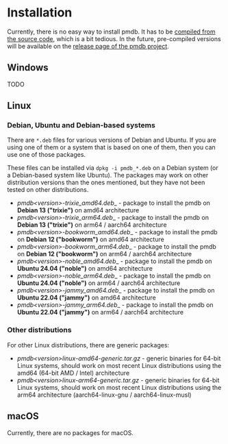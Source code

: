 # Installation

Currently, there is no easy way to install pmdb. It has to be
[compiled from the source code](https://github.com/striezel/pmdb?tab=readme-ov-file#building-from-source),
which is a bit tedious. In the future, pre-compiled versions will be available
on the [release page of the pmdb project](https://github.com/striezel/pmdb/releases).

## Windows

TODO

## Linux

### Debian, Ubuntu and Debian-based systems

There are `*.deb` files for various versions of Debian and Ubuntu. If you are
using one of them or a system that is based on one of them, then you can use one
of those packages.

These files can be installed via `dpkg -i pmdb_*.deb` on a Debian system (or a
Debian-based system like Ubuntu). The packages may work on other distribution
versions than the ones mentioned, but they have not been tested on other
distributions.

* __pmdb_\<version\>-trixie_amd64.deb__ - package to install the pmdb on
  __Debian 13 ("trixie")__ on amd64 architecture
* __pmdb_\<version\>-trixie_arm64.deb__ - package to install the pmdb on
  __Debian 13 ("trixie")__ on arm64 / aarch64 architecture
* __pmdb_\<version\>-bookworm_amd64.deb__ - package to install the pmdb on
  __Debian 12 ("bookworm")__ on amd64 architecture
* __pmdb_\<version\>-bookworm_arm64.deb__ - package to install the pmdb on
  __Debian 12 ("bookworm")__ on arm64 / aarch64 architecture
* __pmdb_\<version\>-noble_amd64.deb__ - package to install the pmdb on
  __Ubuntu 24.04 ("noble")__ on amd64 architecture
* __pmdb_\<version\>-noble_arm64.deb__ - package to install the pmdb on
  __Ubuntu 24.04 ("noble")__ on arm64 / aarch64 architecture
* __pmdb_\<version\>-jammy_amd64.deb__ - package to install the pmdb on
  __Ubuntu 22.04 ("jammy")__ on amd64 architecture
* __pmdb_\<version\>-jammy_arm64.deb__ - package to install the pmdb on
  __Ubuntu 22.04 ("jammy")__ on arm64 / aarch64 architecture

### Other distributions

For other Linux distributions, there are generic packages:

* __pmdb_\<version\>_linux-amd64-generic.tar.gz__ - generic binaries for 64-bit
  Linux systems, should work on most recent Linux distributions using the amd64
  (64-bit AMD / Intel) architecture
* __pmdb_\<version\>_linux-arm64-generic.tar.gz__ - generic binaries for 64-bit
  Linux systems, should work on most recent Linux distributions using the arm64
  architecture (aarch64-linux-gnu / aarch64-linux-musl)

## macOS

Currently, there are no packages for macOS.
